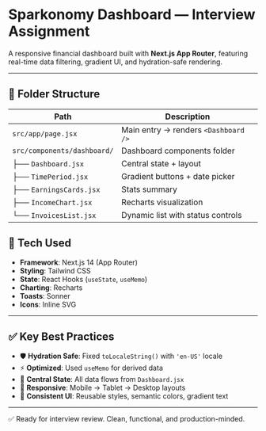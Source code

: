# Sparkonomy Dashboard — Interview Assignment

A responsive financial dashboard built with **Next.js App Router**, featuring real-time data filtering, gradient UI, and hydration-safe rendering.

---

## 📁 Folder Structure

| Path                          | Description                         |
|-------------------------------|-------------------------------------|
| `src/app/page.jsx`            | Main entry → renders `<Dashboard />` |
| `src/components/dashboard/`   | Dashboard components folder         |
| ├── `Dashboard.jsx`           | Central state + layout              |
| ├── `TimePeriod.jsx`          | Gradient buttons + date picker      |
| ├── `EarningsCards.jsx`       | Stats summary                       |
| ├── `IncomeChart.jsx`         | Recharts visualization              |
| └── `InvoicesList.jsx`        | Dynamic list with status controls   |

    
## 🧰 Tech Used

- **Framework**: Next.js 14 (App Router)
- **Styling**: Tailwind CSS
- **State**: React Hooks (`useState`, `useMemo`)
- **Charting**: Recharts
- **Toasts**: Sonner
- **Icons**: Inline SVG

---

## ✅ Key Best Practices

- 🛡️ **Hydration Safe**: Fixed `toLocaleString()` with `'en-US'` locale
- ⚡ **Optimized**: Used `useMemo` for derived data
- 🧱 **Central State**: All data flows from `Dashboard.jsx`
- 📱 **Responsive**: Mobile → Tablet → Desktop layouts
- 🎨 **Consistent UI**: Reusable styles, semantic colors, gradient text

---

✅ Ready for interview review. Clean, functional, and production-minded.
